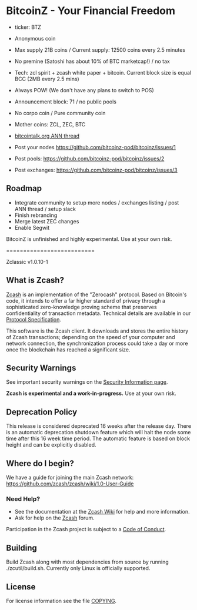 # BitcoinZ - Your Financial Freedom
- ticker: BTZ
- Anonymous coin
- Max supply 21B coins / Current supply: 12500 coins every 2.5 minutes
- No premine (Satoshi has about 10% of BTC marketcap!) / no tax 
- Tech: zcl spirit + zcash white paper + bitcoin. Current block size is equal BCC (2MB every 2.5 mins)  
- Always POW! (We don't have any plans to switch to POS)
- Announcement block: 71 / no public pools 
- No corpo coin  / Pure community coin 
- Mother coins: ZCL, ZEC, BTC


- [bitcointalk.org ANN thread](https://bitcointalk.org/index.php?topic=2166510.new#new)


- Post your nodes https://github.com/bitcoinz-pod/bitcoinz/issues/1
- Post pools: https://github.com/bitcoinz-pod/bitcoinz/issues/2
- Post exchanges: https://github.com/bitcoinz-pod/bitcoinz/issues/3

## Roadmap
- Integrate community to setup more nodes / exchanges listing / post ANN thread / setup slack 
- Finish rebranding
- Merge latest ZEC changes
- Enable Segwit

BitcoinZ is unfinished and highly experimental. Use at your own risk.

==========================

Zclassic v1.0.10-1

What is Zcash?
--------------

[Zcash](https://z.cash/) is an implementation of the "Zerocash" protocol.
Based on Bitcoin's code, it intends to offer a far higher standard of privacy
through a sophisticated zero-knowledge proving scheme that preserves
confidentiality of transaction metadata. Technical details are available
in our [Protocol Specification](https://github.com/zcash/zips/raw/master/protocol/protocol.pdf).

This software is the Zcash client. It downloads and stores the entire history
of Zcash transactions; depending on the speed of your computer and network
connection, the synchronization process could take a day or more once the
blockchain has reached a significant size.

Security Warnings
-----------------

See important security warnings on the
[Security Information page](https://z.cash/support/security/).

**Zcash is experimental and a work-in-progress.** Use at your own risk.

Deprecation Policy
------------------

This release is considered deprecated 16 weeks after the release day. There
is an automatic deprecation shutdown feature which will halt the node some
time after this 16 week time period. The automatic feature is based on block
height and can be explicitly disabled.

Where do I begin?
-----------------
We have a guide for joining the main Zcash network:
https://github.com/zcash/zcash/wiki/1.0-User-Guide

### Need Help?

* See the documentation at the [Zcash Wiki](https://github.com/zcash/zcash/wiki)
  for help and more information.
* Ask for help on the [Zcash](https://forum.z.cash/) forum.

Participation in the Zcash project is subject to a
[Code of Conduct](code_of_conduct.md).

Building
--------

Build Zcash along with most dependencies from source by running
./zcutil/build.sh. Currently only Linux is officially supported.

License
-------

For license information see the file [COPYING](COPYING).
